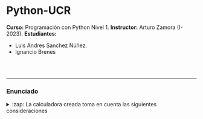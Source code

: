 # Python-UCR
**Curso:** Programación con Python Nivel 1.
**Instructor:** Arturo Zamora (I-2023).
**Estudiantes:** 
- Luis Andres Sanchez Núñez.
- Ignancio Brenes

<br />
<br />

---

### Enunciado

<details>
  <summary>:zap: La calculadora creada toma en cuenta las siguientes consideraciones</summary>

<!--START_SECTION:activity-->
1. Suma: entre n números
2. Resta: entre 2 números
3. Multiplicación: entre n números
4. División: entre 2 número
5. Factorial: de 1 número
6. Potencia: 1 número elevado al otro
<!--END_SECTION:activity-->

### Instrucciones Tarea 3:

**Descripción:** Este repositorio es utilizado para cargar archivos relacionados al curso (**Codigo, Tareas, Presentaciones, etc.**).


[![Link directo al codigo Tarea 3](https://github.com/SpaceParrot21/Python-UCR/tree/main/Tareas/Tarea_2)]

<br />
<br />

---

 tomar en
cuenta las siguientes consideraciones:
● La aplicación debe ser capaz de ejecutar las siguientes operaciones:
○ Suma: entre n números
○ Resta: entre 2 números
○ Multiplicación: entre n números
○ División: entre 2 número
○ Factorial: de 1 número
○ Potencia: 1 número elevado al otro




<br />
<br />

---